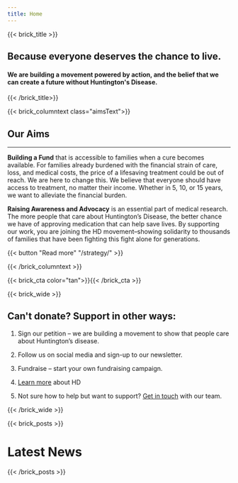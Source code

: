 ```yaml
---
title: Home
---
```

{{< brick_title >}}

## Because everyone deserves the chance to live.

#### We are building a movement powered by action, and the belief that we can create a future without Huntington's Disease.


{{< /brick_title>}}

{{< brick_columntext class="aimsText">}}

## Our Aims
---
<b>Building a Fund</b> that is accessible to families when a cure becomes available. For families already burdened with the financial strain of care, loss, and medical costs, the price of a lifesaving treatment could be out of reach. We are here to change this. We believe that everyone should have access to treatment, no matter their income. Whether in 5, 10, or 15 years, we want to alleviate the financial burden.

<b>Raising Awareness and Advocacy</b> is an essential part of medical research. The more people that care about Huntington’s Disease, the better chance we have of approving medication that can help save lives. By supporting our work, you are joining the HD movement–showing solidarity to thousands of families that have been fighting this fight alone for generations. 

{{< button "Read more" "/strategy/" >}}

{{< /brick_columntext >}}


{{< brick_cta color="tan">}}{{< /brick_cta >}}

{{< brick_wide >}}

## Can't donate? Support in other ways:

1. Sign our petition – we are building a movement to show that people care about Huntington’s disease. 

2. Follow us on social media and sign-up to our newsletter.

3. Fundraise – start your own fundraising campaign.

4. [Learn more](https://en.hdbuzz.net/012/) about HD

5. Not sure how to help but want to support? [Get in touch](/contact/) with our team.

{{< /brick_wide >}}

{{< brick_posts >}}

# Latest News

{{< /brick_posts >}}

